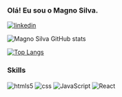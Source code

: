 ### Olá! Eu sou o Magno Silva.

[![linkedin](https://img.shields.io/badge/LinkedIn-0077B5?style=for-the-badge&logo=linkedin&logoColor=white)](https://www.linkedin.com/in/magno-silva-4b7711261/)

![Magno Silva GitHub stats](https://github-readme-stats.vercel.app/api?username=Magnols&show_icons=true&theme=tokyonight)

[![Top Langs](https://github-readme-stats.vercel.app/api/top-langs/?username=Magnols)](https://github.com/anuraghazra/github-readme-stats)

### Skills
<div style="display: inline-block;">
    <img align="center" alt="htmls5" src="https://img.shields.io/badge/HTML5-E34F26?style=for-the-badge&logo=html5&logoColor=white"/>
    <img align="center" alt="css" src="https://img.shields.io/badge/CSS3-1572B6?style=for-the-badge&logo=css3&logoColor=white"/>
    <img align="center" alt="JavaScript" src="https://img.shields.io/badge/JavaScript-F7DF1E?style=for-the-badge&logo=javascript&logoColor=black"/>
    <img align="center" alt="React" src="https://img.shields.io/badge/React-20232A?style=for-the-badge&logo=react&logoColor=61DAFB"/>
</div>

